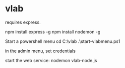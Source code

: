 # vlab

requires express.

npm install express -g
npm install nodemon -g

Start a powershell menu
cd C:\vlab
.\start-vlabmenu.ps1

in the admin menu, set credentials

start the web service:
nodemon vlab-node.js
